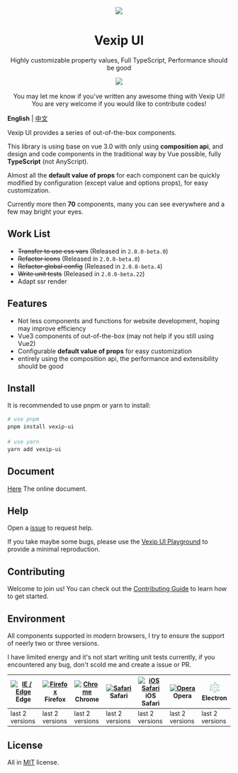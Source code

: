 <p align="center">
  <a href="https://www.vexipui.com/" target="_blank" rel="noopener noreferrer">
    <img
      src="https://raw.githubusercontent.com/qmhc/vexip-ui/main/docs/public/logo.png"
      style="width: 180px;"
    />
  </a>
</p>

<h1 align="center">Vexip UI</h1>

<p align="center">
  Highly customizable property values, Full TypeScript, Performance should be good
</p>

<p align="center">
  <img src="https://img.shields.io/github/package-json/v/qmhc/vexip-ui" />
</p>

<p align="center">
  You may let me know if you've written any awesome thing with Vexip UI! You are very welcome if you would like to contribute codes!
</p>

**English** | [中文](./README.zh-CN.md)

Vexip UI provides a series of out-of-the-box components.

This library is using base on vue 3.0 with only using **composition api**, and design and code components in the traditional way by Vue possible, fully **TypeScript** (not AnyScript).

Almost all the **default value of props** for each component can be quickly modified by configuration (except value and options props), for easy customization.

Currently more then **70** components, many you can see everywhere and a few may bright your eyes.

## Work List

- ~~Transfer to use css vars~~ (Released in `2.0.0-beta.0`)
- ~~Refactor icons~~ (Released in `2.0.0-beta.0`)
- ~~Refactor global config~~ (Released in `2.0.0-beta.4`)
- ~~Write unit tests~~ (Released in `2.0.0-beta.22`)
- Adapt ssr render

## Features

- Not less components and functions for website development, hoping may improve efficiency
- Vue3 components of out-of-the-box (may not help if you still using Vue2)
- Configurable **default value of props** for easy customization
- entirely using the composition api, the performance and extensibility should be good

## Install

It is recommended to use pnpm or yarn to install:

```sh
# use pnpm
pnpm install vexip-ui

# use yarn
yarn add vexip-ui
```

## Document

[Here](https://www.vexipui.com) The online document.

## Help

Open a [issue](https://github.com/qmhc/vexip-ui/issues) to request help.

If you take maybe some bugs, please use the [Vexip UI Playground](https://playground.vexipui.com/) to provide a minimal reproduction.

## Contributing

Welcome to join us! You can check out the [Contributing Guide](./CONTRIBUTING.md) to learn how to get started.

## Environment

All components supported in modern browsers, I try to ensure the support of neerly two or three versions.

I have limited energy and it's not start writing unit tests currently, if you encountered any bug, don't scold me and create a issue or PR.

| [<img src="https://raw.githubusercontent.com/alrra/browser-logos/master/src/edge/edge_48x48.png" alt="IE / Edge" width="24" height="24" />](http://godban.github.io/browsers-support-badges/)<br/>Edge | [<img src="https://raw.githubusercontent.com/alrra/browser-logos/master/src/firefox/firefox_48x48.png" alt="Firefox" width="24" height="24" />](http://godban.github.io/browsers-support-badges/)<br/>Firefox | [<img src="https://raw.githubusercontent.com/alrra/browser-logos/master/src/chrome/chrome_48x48.png" alt="Chrome" width="24" height="24" />](http://godban.github.io/browsers-support-badges/)<br/>Chrome | [<img src="https://raw.githubusercontent.com/alrra/browser-logos/master/src/safari/safari_48x48.png" alt="Safari" width="24" height="24" />](http://godban.github.io/browsers-support-badges/)<br/>Safari | [<img src="https://raw.githubusercontent.com/alrra/browser-logos/master/src/safari-ios/safari-ios_48x48.png" alt="iOS Safari" width="24" height="24" />](http://godban.github.io/browsers-support-badges/)<br/>iOS Safari | [<img src="https://raw.githubusercontent.com/alrra/browser-logos/master/src/opera/opera_48x48.png" alt="Opera" width="24" height="24" />](http://godban.github.io/browsers-support-badges/)<br/>Opera | [<img src="https://raw.githubusercontent.com/alrra/browser-logos/master/src/electron/electron_48x48.png" alt="Electron" width="24" height="24" />](http://godban.github.io/browsers-support-badges/)<br/>Electron |
| ------------------------------------------------------------------------------------------------------------------------------------------------------------------------------------------------------ | ------------------------------------------------------------------------------------------------------------------------------------------------------------------------------------------------------------- | --------------------------------------------------------------------------------------------------------------------------------------------------------------------------------------------------------- | --------------------------------------------------------------------------------------------------------------------------------------------------------------------------------------------------------- | ------------------------------------------------------------------------------------------------------------------------------------------------------------------------------------------------------------------------- | ----------------------------------------------------------------------------------------------------------------------------------------------------------------------------------------------------- | ----------------------------------------------------------------------------------------------------------------------------------------------------------------------------------------------------------------- |
| last 2 versions                                                                                                                                                                                        | last 2 versions                                                                                                                                                                                               | last 2 versions                                                                                                                                                                                           | last 2 versions                                                                                                                                                                                           | last 2 versions                                                                                                                                                                                                           | last 2 versions                                                                                                                                                                                       | last 2 versions                                                                                                                                                                                                   |

## License

All in [MIT](./LICENSE) license.

